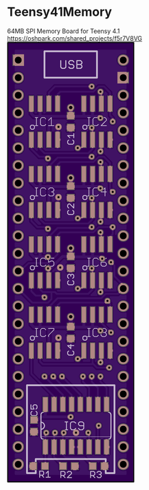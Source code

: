# Teensy41Memory
64MB SPI Memory Board for Teensy 4.1
</br>
https://oshpark.com/shared_projects/f5r7V8VG
</br>
![Teensy 4.1 64MB SPI Memory Board](Teensy41MemoryTop.png?raw=true)

